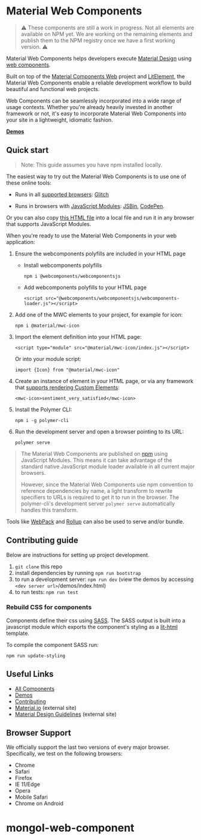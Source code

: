 # Material Web Components

> :warning: These components are still a work in progress. Not all elements are available on NPM yet. We are working on the remaining elements and publish them to the NPM registry once we have a first working version. :warning:

Material Web Components helps developers execute [Material Design](https://www.material.io) using [web components](https://developer.mozilla.org/en-US/docs/Web/Web_Components).

Built on top of the [Material Components Web](https://github.com/material-components/material-components-web) project and [LitElement](https://github.com/polymerlabs/lit-element), the Material Web Components enable a reliable development workflow to build beautiful and functional web projects.

Web Components can be seamlessly incorporated into a wide range of usage contexts. Whether you're already heavily invested in another framework or not, it's easy to incorporate Material Web Components into your site in a lightweight, idiomatic fashion.

<!-- TODO
Insert screenshot of a demo page, including a code snippet.
-->

**[Demos](https://material-components.github.io/material-components-web-components/demos/index.html)**

## Quick start

> Note: This guide assumes you have npm installed locally.

The easiest way to try out the Material Web Components is to use one of these online tools:

  * Runs in all [supported browsers](#browser-support): [Glitch](https://glitch.com/edit/#!/material-web-components)

  * Runs in browsers with [JavaScript Modules](https://caniuse.com/#search=modules): [JSBin](http://jsbin.com/gitufet/edit?html,output), [CodePen](https://codepen.io/sorvell/pen/MGrZqp?editors=1000).

Or you can also copy [this HTML file](https://gist.githubusercontent.com/sorvell/2ec11ccde449815bc97edc1026be27a9/raw/8bab65dd5d15f657ae69493851690c5564367d13/index.html) into a local file and run it in any browser that supports JavaScript Modules.

When you're ready to use the Material Web Components in your web application:

1. Ensure the webcomponents polyfills are included in your HTML page

      - Install webcomponents polyfills

          ```npm i @webcomponents/webcomponentsjs```

      - Add webcomponents polyfills to your HTML page

          ```<script src="@webcomponents/webcomponentsjs/webcomponents-loader.js"></script>```

  1. Add one of the MWC elements to your project, for example for icon:

      ```npm i @material/mwc-icon```

  1. Import the element definition into your HTML page:

      ```<script type="module" src="@material/mwc-icon/index.js"></script>```

      Or into your module script:

      ```import {Icon} from "@material/mwc-icon"```

  1. Create an instance of element in your HTML page, or via any framework that [supports rendering Custom Elements](https://custom-elements-everywhere.com/):

      ```<mwc-icon>sentiment_very_satisfied</mwc-icon>```

  1. Install the Polymer CLI:

      ```npm i -g polymer-cli```

  1. Run the development server and open a browser pointing to its URL:

      ```polymer serve```

  > The Material Web Components are published on [npm](https://www.npmjs.com) using JavaScript Modules.
  This means it can take advantage of the standard native JavaScript module loader available in all current major browsers.
  >
  > However, since the Material Web Components use npm convention to reference dependencies by name, a light transform to rewrite specifiers to URLs is required to get it to run in the browser. The polymer-cli's development server `polymer serve` automatically handles this transform.

  Tools like [WebPack](https://webpack.js.org/) and [Rollup](https://rollupjs.org/) can also be used to serve and/or bundle.

## Contributing guide
Below are instructions for setting up project development.

1. `git clone` this repo
1. install dependencies by running `npm run bootstrap`
1. to run a development server: `npm run dev` (view the demos by accessing `<dev server url>`/demos/index.html)
1. to run tests: `npm run test`

### Rebuild CSS for components

Components define their css using [SASS](http://sass-lang.com/). The SASS output is built into a javascript module which exports the component's styling as a [lit-html](https://github.com/Polymer/lit-html) template.

To compile the component SASS run:

  ```
  npm run update-styling
  ```

## Useful Links

- [All Components](packages/)
- [Demos](https://material-components.github.io/material-components-web-components/demos/index.html)
- [Contributing](CONTRIBUTING.md)
- [Material.io](https://www.material.io) (external site)
- [Material Design Guidelines](https://material.io/guidelines) (external site)

## Browser Support

We officially support the last two versions of every major browser. Specifically, we test on the following browsers:

- Chrome
- Safari
- Firefox
- IE 11/Edge
- Opera
- Mobile Safari
- Chrome on Android
# mongol-web-component
